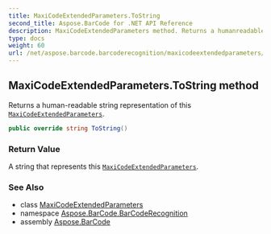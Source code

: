 ```yaml
---
title: MaxiCodeExtendedParameters.ToString
second_title: Aspose.BarCode for .NET API Reference
description: MaxiCodeExtendedParameters method. Returns a humanreadable string representation of this MaxiCodeExtendedParameters
type: docs
weight: 60
url: /net/aspose.barcode.barcoderecognition/maxicodeextendedparameters/tostring/
---
```

## MaxiCodeExtendedParameters.ToString method

Returns a human-readable string representation of this [`MaxiCodeExtendedParameters`](../).

```csharp
public override string ToString()
```

### Return Value

A string that represents this [`MaxiCodeExtendedParameters`](../).

### See Also

* class [MaxiCodeExtendedParameters](../)
* namespace [Aspose.BarCode.BarCodeRecognition](../../maxicodeextendedparameters/)
* assembly [Aspose.BarCode](../../../)


